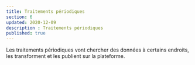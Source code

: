 ```yaml
---
title: Traitements périodiques
section: 6
updated: 2020-12-09
description : Traitements périodiques
published: true
---
```


Les traitements périodiques vont chercher des données à certains endroits, les transforment et les publient sur la plateforme.
